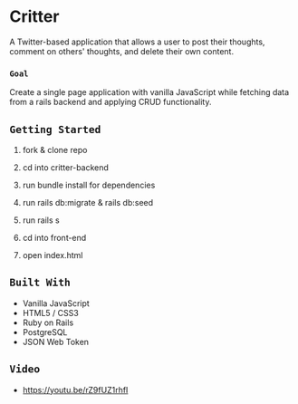 # Critter

A Twitter-based application that allows a user to post their thoughts, comment on others' thoughts, and delete their own content.

### `Goal`

Create a single page application with vanilla JavaScript while fetching data from a rails backend and applying CRUD functionality.

## `Getting Started`

1. fork & clone repo
2. cd into critter-backend
3. run bundle install for dependencies
5. run rails db:migrate & rails db:seed
6. run rails s

7. cd into front-end
8. open index.html

## `Built With`

* Vanilla JavaScript
* HTML5 / CSS3
* Ruby on Rails 
* PostgreSQL
* JSON Web Token

## `Video`

- https://youtu.be/rZ9fUZ1rhfI

